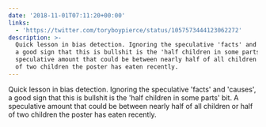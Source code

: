```yaml
---
date: '2018-11-01T07:11:20+00:00'
links:
  - 'https://twitter.com/toryboypierce/status/1057573444123062272'
description: >-
  Quick lesson in bias detection. Ignoring the speculative 'facts' and 'causes',
  a good sign that this is bullshit is the 'half children in some parts' bit. A
  speculative amount that could be between nearly half of all children or half
  of two children the poster has eaten recently.
---
```

Quick lesson in bias detection. Ignoring the speculative 'facts' and 'causes', a good sign that this is bullshit is the 'half children in some parts' bit. A speculative amount that could be between nearly half of all children or half of two children the poster has eaten recently. 
